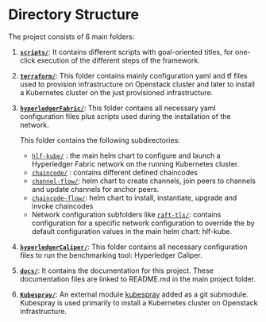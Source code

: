 # **Directory Structure**

The project consists of 6 main folders:

1.  **[`scripts/`](../scripts)**: It contains different scripts with goal-oriented titles, for one-click execution of the different steps of the framework.

2.  **[`terraform/`](../terraform)**: This folder contains mainly configuration yaml and tf files used to provision infrastructure on Openstack cluster and later to install a Kubernetes cluster on the just provisioned infrastructure.

3.  **[`hyperledgerFabric/`](../hyperledgerFabric)**: This folder contains all necessary yaml configuration files plus scripts used during the installation of the network.

    This folder contains the following subdirectories:

    - [`hlf-kube/`](../hyperledgerFabric/hlf-kube) : the main helm chart to configure and launch a Hyperledger Fabric network on the running Kubernetes cluster.
    - [`chaincode/`](../hyperledgerFabric/chaincode) : contains different defined chaincodes
    - [`channel-flow/`](../hyperledgerFabric/channel-flow): helm chart to create channels, join peers to channels and update channels for anchor peers.
    - [`chaincode-flow/`](../hyperledgerFabric/chaincode-flow): helm chart to install, instantiate, upgrade and invoke chaincodes
    - Network configuration subfolders like [`raft-tls/`](../hyperledgerFabric/raft-tls): contains configuration for a specific network configuration to override the by default configuration values in the main helm chart: hlf-kube.

4.  **[`hyperledgerCaliper/`](../hyperledgerCaliper)**: This folder contains all necessary configuration files to run the benchmarking tool: Hyperledger Caliper.

5.  **[`docs/`](../docs)**: It contains the documentation for this project. These documentation files are linked to README.md in the main project folder.

6.  **[`Kubespray/`](../kubespray)**: An external module [kubespray](https://github.com/kubernetes-sigs/kubespray) added as a git submodule. Kubespray is used primarily to install a Kubernetes cluster on Openstack infrastructure.
